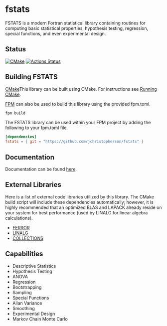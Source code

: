# fstats
FSTATS is a modern Fortran statistical library containing routines for computing basic statistical properties, hypothesis testing, regression, special functions, and even experimental design.

## Status
[![CMake](https://github.com/jchristopherson/fstats/actions/workflows/cmake.yml/badge.svg)](https://github.com/jchristopherson/fstats/actions/workflows/cmake.yml)
[![Actions Status](https://github.com/jchristopherson/fstats/workflows/fpm/badge.svg)](https://github.com/jchristopherson/fstats/actions)

## Building FSTATS
[CMake](https://cmake.org/)This library can be built using CMake.  For instructions see [Running CMake](https://cmake.org/runningcmake/).

[FPM](https://github.com/fortran-lang/fpm) can also be used to build this library using the provided fpm.toml.
```txt
fpm build
```
The FSTATS library can be used within your FPM project by adding the following to your fpm.toml file.
```toml
[dependencies]
fstats = { git = "https://github.com/jchristopherson/fstats" }
```

## Documentation
Documentation can be found [here](https://jchristopherson.github.io/fstats/).

## External Libraries
Here is a list of external code libraries utilized by this library.  The CMake build script will include these dependencies automatically; however, it is highly recommended that an optimized BLAS and LAPACK already reside on your system for best performance (used by LINALG for linear algebra calculations).
- [FERROR](https://github.com/jchristopherson/ferror)
- [LINALG](https://github.com/jchristopherson/linalg)
- [COLLECTIONS](https://github.com/jchristopherson/collections)

## Capabilities
- Descriptive Statistics
- Hypothesis Testing
- ANOVA
- Regression
- Bootstrapping
- Sampling
- Special Functions
- Allan Variance
- Smoothing
- Experimental Design
- Markov Chain Monte Carlo